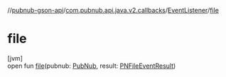 //[pubnub-gson-api](../../../index.md)/[com.pubnub.api.java.v2.callbacks](../index.md)/[EventListener](index.md)/[file](file.md)

# file

[jvm]\
open fun [file](file.md)(pubnub: [PubNub](../../com.pubnub.api.java/-pub-nub/index.md), result: [PNFileEventResult](../../../../../pubnub-kotlin/pubnub-kotlin-core-api/pubnub-kotlin-core-api/com.pubnub.api.models.consumer.pubsub.files/-p-n-file-event-result/index.md))
